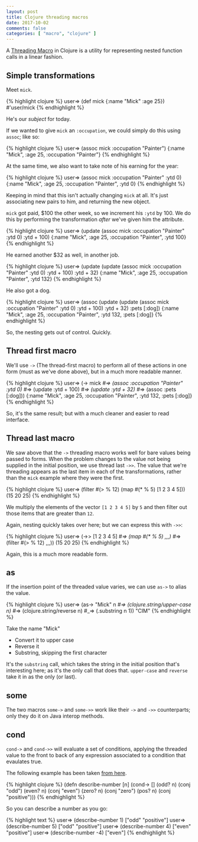 ```yaml
---
layout: post
title: Clojure threading macros
date: 2017-10-02
comments: false
categories: [ "macro", "clojure" ]
---
```


A [Threading Macro]() in Clojure is a utility for representing nested function calls in a linear fashion. 

## Simple transformations

Meet `mick`. 

{% highlight clojure %}
user=> (def mick {:name "Mick" :age 25})
#'user/mick
{% endhighlight %}

He's our *subject* for today. 

If we wanted to give `mick` an `:occupation`, we could simply do this using `assoc`; like so:

{% highlight clojure %}
user=> (assoc mick :occupation "Painter")
{:name "Mick", :age 25, :occupation "Painter"}
{% endhighlight %}

At the same time, we also want to take note of his earning for the year:

{% highlight clojure %}
user=> (assoc mick :occupation "Painter" :ytd 0)
{:name "Mick", :age 25, :occupation "Painter", :ytd 0}
{% endhighlight %}

Keeping in mind that this isn't actually changing `mick` at all. It's just associating new pairs to him, and returning the new object. 

`mick` got paid, $100 the other week, so we increment his `:ytd` by 100. We do this by performing the transformation *after* we've given him the attribute.

{% highlight clojure %}
user=> (update (assoc mick :occupation "Painter" :ytd 0) :ytd + 100)
{:name "Mick", :age 25, :occupation "Painter", :ytd 100}
{% endhighlight %}

He earned another $32 as well, in another job.

{% highlight clojure %}
user=> (update (update (assoc mick :occupation "Painter" :ytd 0) :ytd + 100) :ytd + 32)
{:name "Mick", :age 25, :occupation "Painter", :ytd 132}
{% endhighlight %}

He also got a dog.

{% highlight clojure %}
user=>  (assoc (update (update (assoc mick :occupation "Painter" :ytd 0) :ytd + 100) :ytd + 32) :pets [:dog])
{:name "Mick", :age 25, :occupation "Painter", :ytd 132, :pets [:dog]}
{% endhighlight %}

So, the nesting gets out of control. Quickly.

## Thread first macro

We'll use `->` (The thread-first macro) to perform all of these actions in one form (must as we've done above), but in a much more readable manner.

{% highlight clojure %}
user=> (-> mick
  #_=>   (assoc :occupation "Painter" :ytd 0)
  #_=>   (update :ytd + 100)
  #_=>   (update :ytd + 32)
  #_=>   (assoc :pets [:dog]))
{:name "Mick", :age 25, :occupation "Painter", :ytd 132, :pets [:dog]}  
{% endhighlight %}

So, it's the same result; but with a much cleaner and easier to read interface.

## Thread last macro

We saw above that the `->` threading macro works well for bare values being passed to forms. When the problem changes to the value not being supplied in the initial position, we use thread last `->>`. The value that we're threading appears as the last item in each of the transformations, rather than the `mick` example where they were the first.

{% highlight clojure %}
user=> (filter #(> % 12) (map #(* % 5) [1 2 3 4 5]))
(15 20 25)
{% endhighlight %}

We multiply the elements of the vector `[1 2 3 4 5]` by `5` and then filter out those items that are greater than `12`.

Again, nesting quickly takes over here; but we can express this with `->>`:

{% highlight clojure %}
user=> (->> [1 2 3 4 5]
  #_=>   (map #(* % 5) ,,,)
  #_=>   (filter #(> % 12) ,,,))
(15 20 25)
{% endhighlight %}

Again, this is a much more readable form.

## as

If the insertion point of the threaded value varies, we can use `as->` to alias the value.

{% highlight clojure %}
user=> (as-> "Mick" n
  #_=>   (clojure.string/upper-case n)
  #_=>   (clojure.string/reverse n)
  #_=>   (.substring n 1))
"CIM"
{% endhighlight %}

Take the name "Mick"
* Convert it to upper case
* Reverse it
* Substring, skipping the first character

It's the `substring` call, which takes the string in the initial position that's interesting here; as it's the only call that does that. `upper-case` and `reverse` take it in as the only (or last).

## some

The two macros `some->` and `some->>` work like their `->` and `->>` counterparts; only they do it on Java interop methods.

## cond

`cond->` and `cond->>` will evaluate a set of conditions, applying the threaded value to the front to back of any expression associated to a condition that evaulates true.

The following example has been taken [from here](https://clojure.org/guides/threading_macros).

{% highlight clojure %}
(defn describe-number [n]
  (cond-> []
    (odd? n) (conj "odd")
    (even? n) (conj "even")
    (zero? n) (conj "zero")
    (pos? n) (conj "positive")))
{% endhighlight %}

So you can describe a number as you go:

{% highlight text %}
user=> (describe-number 1)
["odd" "positive"]
user=> (describe-number 5)
["odd" "positive"]
user=> (describe-number 4)
["even" "positive"]
user=> (describe-number -4)
["even"]
{% endhighlight %}


